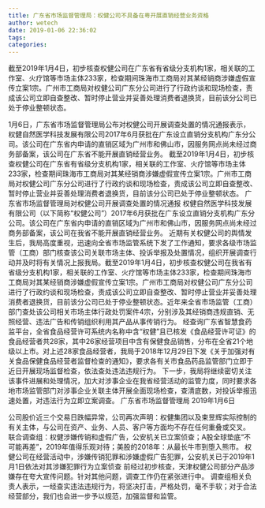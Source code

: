 ```yaml
---
title: 广东省市场监督管理局：权健公司不具备在粤开展直销经营业务资格
author: wetech
date: 2019-01-06 22:36:02
tags: 
categories: 
---
```

截至2019年1月4日，初步核查权健公司在广东省有省级分支机构1家，相关联的工作室、火疗馆等市场主体233家，检查期间珠海市工商局对其某经销商涉嫌虚假宣传立案1宗。广州市工商局对权健公司广东分公司进行了行政约谈和现场检查，责成该公司立即自查整改、暂时停止营业并妥善处理消费者退换货，目前该分公司已处于停业整顿状态。
<!-- more -->
1月6日，广东省市场监督管理局公布对权健公司开展调查处置的情况通报表示，权健自然医学科技发展有限公司2017年6月获批在广东设立直销分支机构广东分公司。该公司在广东省内申请的直销区域为广州市和佛山市，因服务网点尚未经过商务部备案，该公司在广东省不能开展直销经营业务。
截至2019年1月4日，初步核查权健公司在广东省有省级分支机构1家，相关联的工作室、火疗馆等市场主体233家，检查期间珠海市工商局对其某经销商涉嫌虚假宣传立案1宗。广州市工商局对权健公司广东分公司进行了行政约谈和现场检查，责成该公司立即自查整改、暂时停止营业并妥善处理消费者退换货，目前该分公司已处于停业整顿状态。
广东省市场监督管理局对权健公司开展调查处置的情况通报
权健自然医学科技发展有限公司（以下简称“权健公司”）2017年6月获批在广东设立直销分支机构广东分公司。该公司在广东省内申请的直销区域为广州市和佛山市，因服务网点尚未经过商务部备案，该公司在我省不能开展直销经营业务。
近期有关权健公司的舆情发生后，我局高度重视，迅速向全省市场监管系统下发了工作通知，要求各级市场监管（工商）部门核查该公司关联市场主体、投诉举报及处置情况，组织开展调查行动并及时将有关情况上报我局。截至2019年1月4日，初步核查权健公司在我省有省级分支机构1家，相关联的工作室、火疗馆等市场主体233家，检查期间珠海市工商局对其某经销商涉嫌虚假宣传立案1宗。广州市工商局对权健公司广东分公司进行了行政约谈和现场检查，责成该公司立即自查整改、暂时停止营业并妥善处理消费者退换货，目前该分公司已处于停业整顿状态。近年来全省市场监管（工商）部门查处该公司相关市场主体行政处罚案件4宗，分别涉及其经销商违规直销、无照经营、违法广告和传销组织利用其产品从事传销行为。
经查询广东省智慧食药监平台，全省食品经营许可系统内名称中含“权健”且已核发《食品经营许可证》的食品经营者共28家，其中26家经营项目中含有保健食品销售，分布在全省21个地级以上市。对上述28家食品经营者，我局于2018年12月29日下发《关于加强对有关食品保健食品经营者监督检查的通知》，要求各有关市食品药品监管部门立即于近日开展现场监督检查，依法查处违法违规行为。
下一步，我局将继续密切关注该事件进展和处理情况，加大对涉事企业在我省经营活动的监管力度，同时要求各地市场监管部门对涉事企业关联主体开展全面现场检查，查清底数，对投诉举报迅速处置，对违法行为立即立案调查。
广东省市场监督管理局
2019年1月6日
 
 
公司股价近三个交易日跌幅异常，公司再次声明：权健集团以及束昱辉实际控制的有关主体，与公司在资产、业务、人员、客户等方面均不存在任何重叠或交叉。
联合调查组：权健涉嫌传销和虚假广告，公安机关已立案侦查；A股全球垫底“不可能再差”，2019年值得乐观对待；美股的2018年：从最长牛市到堕入熊市。
权健公司在经营活动中，涉嫌传销犯罪和涉嫌虚假广告犯罪，公安机关已于2019年1月1日依法对其涉嫌犯罪行为立案侦查
前经过初步核查，天津权健公司部分产品涉嫌存在夸大宣传问题。针对其他问题，调查工作仍在紧张进行中。
调查组相关负责人表示，一经查实违法违规行为，将坚决打击，严格处罚，毫不手软；对于合法经营部分，我们也会进一步予以规范，加强监督和监管。
